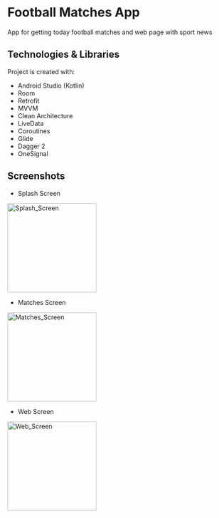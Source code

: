 # Football Matches App
App for getting today football matches and web page with sport news

## Technologies & Libraries
Project is created with:
* Android Studio (Kotlin)
* Room
* Retrofit
* MVVM
* Clean Architecture
* LiveData
* Coroutines
* Glide
* Dagger 2
* OneSignal

## Screenshots
* Splash Screen

<img src="https://github.com/senya-lapush/football-matches-app/assets/99476262/79399a05-7189-4c8c-a08f-71cf3ea29e09" alt="Splash_Screen" width="200"/> 
  
* Matches Screen

<img src="https://github.com/senya-lapush/football-matches-app/assets/99476262/e173e9fe-106c-4a42-8b04-2ca5f6f26108" alt="Matches_Screen" width="200"/> 

* Web Screen

<img src="https://github.com/senya-lapush/football-matches-app/assets/99476262/03bf8767-5b6b-488d-94d3-a6e43e9091ea" alt="Web_Screen" width="200"/> 
